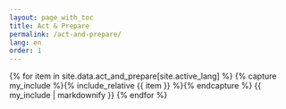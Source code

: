 ```yaml
---
layout: page_with_toc
title: Act & Prepare
permalink: /act-and-prepare/
lang: en
order: 1
---
```


{% for item in site.data.act_and_prepare[site.active_lang] %}
  {% capture my_include %}{% include_relative {{ item }} %}{% endcapture %}
  {{ my_include | markdownify }}
{% endfor %}


